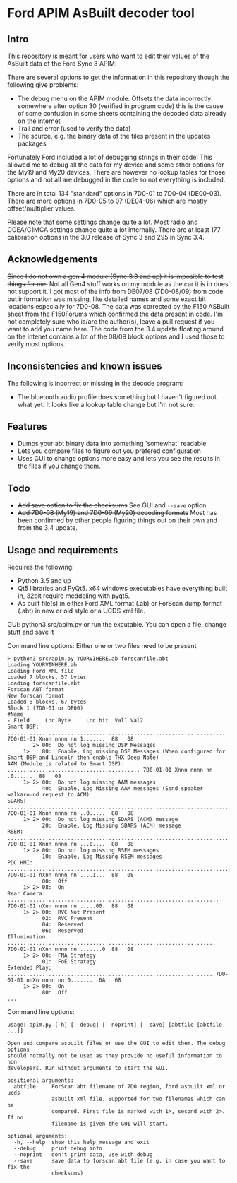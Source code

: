 # Ford APIM AsBuilt decoder tool
## Intro
This repository is meant for users who want to edit their values of the AsBuilt data of the Ford Sync 3 APIM.

There are several options to get the information in this repository though the following give problems:

- The debug menu on the APIM module: Offsets the data incorrectly somewhere after option 30 (verified in program code) this is the cause of some confusion in some sheets containing the decoded data already on the internet
- Trail and error (used to verify the data)
- The source, e.g. the binary data of the files present in the updates packages

Fortunately Ford included a lot of debugging strings in their code! This allowed me to debug all the data for my device and some other options for the My19 and My20 devices. There are however no lookup tables for those options and not all are debugged in the code so not everything is included.

There are in total 134 "standard" options in 7D0-01 to 7D0-04 (DE00-03). There are more options in 7D0-05 to 07 (DE04-06) which are mostly offset/multiplier values.

Please note that some settings change quite a lot. Most radio and CGEA/C1MCA settings change quite a lot internally. There are at least 177 calibration options in the 3.0 release of Sync 3 and 295 in Sync 3.4. 

## Acknowledgements

~~Since I do not own a gen 4 module (Sync 3.3 and up) it is imposible to test things for me.~~ Not all Gen4 stuff works on my module as the car it is in does not support it. I got most of the info from DE07/08 (7D0-08/09) from code but information was missing, like detailed names and some exact bit locations especially for 7D0-08. The data was corrected by the F150 ASBuilt sheet from the F150Forums which confirmed the data present in code. I'm not completely sure who is/are the author(s), leave a pull request if you want to add you name here. The code from the 3.4 update floating around on the intenet contains a lot of the 08/09 block options and I used those to verify most options.


## Inconsistencies and known issues
The following is incorrect or missing in the decode program:
- The bluetooth audio profile does something but I haven't figured out what yet. It looks like a lookup table change but I'm not sure.

## Features
- Dumps your abt binary data into something 'somewhat' readable
- Lets you compare files to figure out you prefered configuration
- Uses GUI to change options more easy and lets you see the results in the files if you change them.

## Todo
- ~~Add save option to fix the checksums~~ See GUI and ```--save``` option
- ~~Add 7D0-08 (My19) and 7D0-09 (My20) decoding formats~~ Most has been confirmed by other people figuring things out on their own and from the 3.4 update.

## Usage and requirements
Requires the following:
- Python 3.5 and up
- Qt5 libraries and PyQt5. x64 windows executables have everything built in, 32bit require meddeling with pyqt5.
- As built file(s) in either Ford XML format (.ab) or ForScan dump format (.abt) in new or old style or a UCDS xml file.

GUI: python3 src/apim.py or run the excutable. You can open a file, change stuff and save it

Command line options: Either one or two files need to be present
```
> python3 src/apim.py YOURVIHERE.ab forscanfile.abt
Loading YOURVINHERE.ab
Loading Ford XML file
Loaded 7 blocks, 57 bytes
Loading forscanfile.abt
Forscan ABT format
New forscan format
Loaded 8 blocks, 67 bytes
Block 1 (7D0-01 or DE00)
#Name                                                                          - Field     Loc Byte     Loc bit  Val1 Val2
Smart DSP: ..................................................................... 7D0-01-01 Xnnn nnnn nn 1.......  88   08
        2> 00:  Do not log missing DSP Messages
     1>    80:  Enable, Log missing DSP Messages (When configured for Smart DSP and Lincoln then enable THX Deep Note)
AAM (Module is related to Smart DSP): .......................................... 7D0-01-01 Xnnn nnnn nn .0......  88   08
     1> 2> 00:  Do not log missing AAM messages
           40:  Enable, Log Missing AAM messages (Send speaker walkaround request to ACM)
SDARS: ......................................................................... 7D0-01-01 Xnnn nnnn nn ..0.....  88   08
     1> 2> 00:  Do not log missing SDARS (ACM) message
           20:  Enable, Log Missing SDARS (ACM) message
RSEM: .......................................................................... 7D0-01-01 Xnnn nnnn nn ...0....  88   08
     1> 2> 00:  Do not log missing RSEM messages
           10:  Enable, Log Missing RSEM messages
PDC HMI: ....................................................................... 7D0-01-01 nXnn nnnn nn ....1...  88   08
           00:  Off
     1> 2> 08:  On
Rear Camera: ................................................................... 7D0-01-01 nXnn nnnn nn .....00.  88   08
     1> 2> 00:  RVC Not Present
           02:  RVC Present
           04:  Reserved
           06:  Reserved
Illumination: .................................................................. 7D0-01-01 nXnn nnnn nn .......0  88   08
     1> 2> 00:  FNA Strategy
           01:  FoE Strategy
Extended Play: ................................................................. 7D0-01-01 nnXn nnnn nn 0.......  6A   68
     1> 2> 00:  On
           80:  Off 
...
```

Command line options:
```
usage: apim.py [-h] [--debug] [--noprint] [--save] [abtfile [abtfile ...]]

Open and compare asbuilt files or use the GUI to edit them. The debug options
should notmally not be used as they provide no useful information to non
developers. Run without arguments to start the GUI.

positional arguments:
  abtfile     ForScan abt filename of 7D0 region, ford asbuilt xml or ucds
              asbuilt xml file. Supported for two filenames which can be
              compared. First file is marked with 1>, second with 2>. If no
              filename is given the GUI will start.

optional arguments:
  -h, --help  show this help message and exit
  --debug     print debug info
  --noprint   don't print data, use with debug
  --save      save data to forscan abt file (e.g. in case you want to fix the
              checksums)

```


